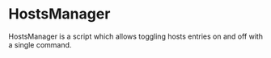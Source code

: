 HostsManager
============

HostsManager is a script which allows toggling hosts entries on and off with a single command.

